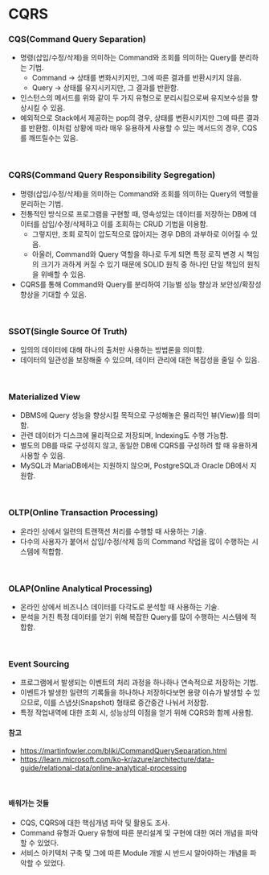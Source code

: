 # CQRS

### CQS(Command Query Separation)
* 명령(삽입/수정/삭제)을 의미하는 Command와 조회를 의미하는 Query를 분리하는 기법.
  * Command -> 상태를 변화시키지만, 그에 따른 결과를 반환시키지 않음.
  * Query -> 상태를 유지시키지만, 그 결과를 반환함.
* 인스턴스의 메서드를 위와 같이 두 가지 유형으로 분리시킴으로써 유지보수성을 향상시킬 수 있음.
* 예외적으로 Stack에서 제공하는 pop의 경우, 상태를 변환시키지만 그에 따른 결과를 반환함. 이처럼 상황에 따라 매우 유용하게 사용할 수 있는 메서드의 경우, CQS를 깨뜨릴수는 있음.

<br>

### CQRS(Command Query Responsibility Segregation)
* 명령(삽입/수정/삭제)을 의미하는 Command와 조회를 의미하는 Query의 역할을 분리하는 기법.
* 전통적인 방식으로 프로그램을 구현할 때, 영속성있는 데이터를 저장하는 DB에 데이터를 삽입/수정/삭제하고 이를 조회하는 CRUD 기법을 이용함.
  * 그렇지만, 조회 로직이 압도적으로 많아지는 경우 DB의 과부하로 이어질 수 있음.
  * 아울러, Command와 Query 역할을 하나로 두게 되면 특정 로직 변경 시 책임의 크기가 과하게 커질 수 있기 때문에 SOLID 원칙 중 하나인 단일 책임의 원칙을 위배할 수 있음.
* CQRS를 통해 Command와 Query를 분리하여 기능별 성능 향상과 보안성/확장성 향상을 기대할 수 있음.

<br>

### SSOT(Single Source Of Truth)
* 임의의 데이터에 대해 하나의 출처만 사용하는 방법론을 의미함.
* 데이터의 일관성을 보장해줄 수 있으며, 데이터 관리에 대한 복잡성을 줄일 수 있음.

<br>

### Materialized View
* DBMS에 Query 성능을 향상시킬 목적으로 구성해놓은 물리적인 뷰(View)를 의미함.
* 관련 데이터가 디스크에 물리적으로 저장되며, Indexing도 수행 가능함.
* 별도의 DB를 따로 구성히지 않고, 동일한 DB에 CQRS를 구성하려 할 때 유용하게 사용할 수 있음.
* MySQL과 MariaDB에서는 지원하지 않으며, PostgreSQL과 Oracle DB에서 지원함.

<br>

### OLTP(Online Transaction Processing)
* 온라인 상에서 일련의 트랜잭션 처리를 수행할 때 사용하는 기술.
* 다수의 사용자가 붙어서 삽입/수정/삭제 등의 Command 작업을 많이 수행하는 시스템에 적합함.

<br>

### OLAP(Online Analytical Processing)
* 온라인 상에서 비즈니스 데이터를 다각도로 분석할 때 사용하는 기술.
* 분석을 거친 특정 데이터를 얻기 위해 복잡한 Query를 많이 수행하는 시스템에 적합함.

<br>

### Event Sourcing
* 프로그램에서 발생되는 이벤트의 처리 과정을 하나하나 연속적으로 저장하는 기법.
* 이벤트가 발생한 일련의 기록들을 하나하나 저장하다보면 용량 이슈가 발생할 수 있으므로, 이를 스냅샷(Snapshot) 형태로 중간중간 나눠서 저장함. 
* 특정 작업내역에 대한 조회 시, 성능상의 이점을 얻기 위해 CQRS와 함께 사용함.

#### 참고
* https://martinfowler.com/bliki/CommandQuerySeparation.html
* https://learn.microsoft.com/ko-kr/azure/architecture/data-guide/relational-data/online-analytical-processing

<br>

#### 배워가는 것들
* CQS, CQRS에 대한 핵심개념 파악 및 활용도 조사.
* Command 유형과 Query 유형에 따른 분리설계 및 구현에 대한 여러 개념을 파악할 수 있었다.
* 서비스 아키텍처 구축 및 그에 따른 Module 개발 시 반드시 알아야하는 개념을 파악할 수 있었다.
